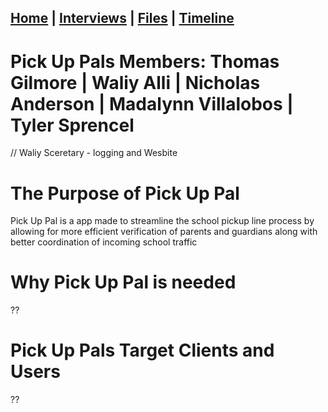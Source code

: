 ## [Home](/) | [Interviews](/tabs/interviews) | [Files](/tabs/files) | [Timeline](/tabs/timeline)

# Pick Up Pals Members: Thomas Gilmore | Waliy Alli | Nicholas Anderson | Madalynn Villalobos | Tyler Sprencel
// Waliy Sceretary - logging and Wesbite 

# The Purpose of Pick Up Pal
Pick Up Pal is a app made to streamline the school pickup line process by allowing for more efficient verification of parents and guardians along with better coordination of incoming school traffic


# Why Pick Up Pal is needed
??


# Pick Up Pals Target Clients and Users
??
